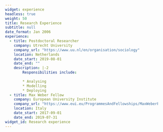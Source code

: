 ```yaml
---
widget: experience
headless: true
weight: 50
title: Research Experience
subtitle: null
date_format: Jan 2006
experience:
  - title: Postdoctoral Researcher
    company: Utrecht University
    company_url: "https://www.uu.nl/en/organisation/sociology"
    location: Netherlands
    date_start: 2019-08-01
    date_end: ""
    description: |-2
        Responsibilities include:
        
        * Analysing
        * Modelling
        * Deploying
  - title: Max Weber Fellow 
    company: European University Institute
    company_url: "https://www.eui.eu/ProgrammesAndFellowships/MaxWeberProgramme"
    location: Italy
    date_start: 2017-09-01
    date_end: 2019-07-31
widget_id: Research experience
---
```

